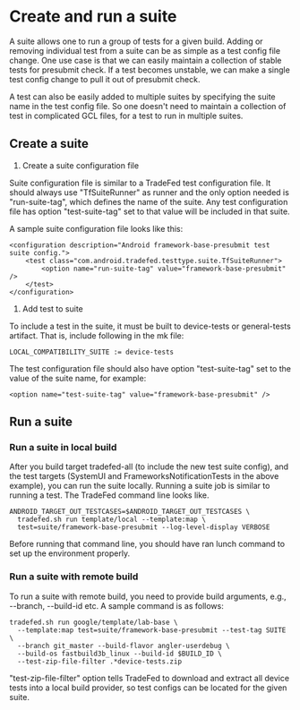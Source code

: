 # Create and run a suite

A suite allows one to run a group of tests for a given build. Adding or removing
individual test from a suite can be as simple as a test config file change. One
use case is that we can easily maintain a collection of stable tests for
presubmit check. If a test becomes unstable, we can make a single test config
change to pull it out of presubmit check.

A test can also be easily added to multiple suites by specifying the suite name
in the test config file. So one doesn't need to maintain a collection of test in
complicated GCL files, for a test to run in multiple suites.

## Create a suite

1.  Create a suite configuration file

Suite configuration file is similar to a TradeFed test configuration file. It
should always use "TfSuiteRunner" as runner and the only option needed is
"run-suite-tag", which defines the name of the suite. Any test configuration
file has option "test-suite-tag" set to that value will be included in that
suite.

A sample suite configuration file looks like this:


```
<configuration description="Android framework-base-presubmit test suite config.">
    <test class="com.android.tradefed.testtype.suite.TfSuiteRunner">
        <option name="run-suite-tag" value="framework-base-presubmit" />
    </test>
</configuration>
```

1.  Add test to suite

To include a test in the suite, it must be built to device-tests or
general-tests artifact. That is, include following in the mk file:

```
LOCAL_COMPATIBILITY_SUITE := device-tests
```

The test configuration file should also have option "test-suite-tag" set to the
value of the suite name, for example:

```
<option name="test-suite-tag" value="framework-base-presubmit" />
```

## Run a suite

### Run a suite in local build

After you build target tradefed-all (to include the new test suite
config), and the test targets (SystemUI and FrameworksNotificationTests in the
above example), you can run the suite locally. Running a suite job is similar to
running a test. The TradeFed command line looks like.

```
ANDROID_TARGET_OUT_TESTCASES=$ANDROID_TARGET_OUT_TESTCASES \
  tradefed.sh run template/local --template:map \
  test=suite/framework-base-presubmit --log-level-display VERBOSE
```

Before running that command line, you should have ran lunch command to set up
the environment properly.

### Run a suite with remote build

To run a suite with remote build, you need to provide build arguments, e.g.,
--branch, --build-id etc. A sample command is as follows:

```
tradefed.sh run google/template/lab-base \
  --template:map test=suite/framework-base-presubmit --test-tag SUITE \
  --branch git_master --build-flavor angler-userdebug \
  --build-os fastbuild3b_linux --build-id $BUILD_ID \
  --test-zip-file-filter .*device-tests.zip
```

"test-zip-file-filter" option tells TradeFed to download and extract all device
tests into a local build provider, so test configs can be located for the given
suite.

